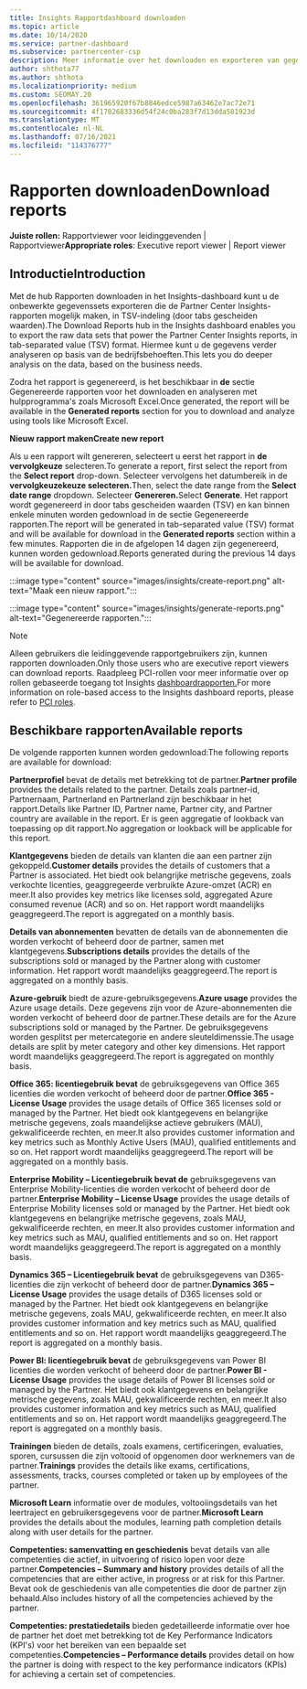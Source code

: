 ```yaml
---
title: Insights Rapportdashboard downloaden
ms.topic: article
ms.date: 10/14/2020
ms.service: partner-dashboard
ms.subservice: partnercenter-csp
description: Meer informatie over het downloaden en exporteren van gegevens vanuit het Partner Center dashboard voor geïntegreerde rapportage en vanuit Partner Center Insights rapporten.
author: shthota77
ms.author: shthota
ms.localizationpriority: medium
ms.custom: SEOMAY.20
ms.openlocfilehash: 361965920f67b8846edce5987a63462e7ac72e71
ms.sourcegitcommit: 4f1702683336d54f24c0ba283f7d13dda581923d
ms.translationtype: MT
ms.contentlocale: nl-NL
ms.lasthandoff: 07/16/2021
ms.locfileid: "114376777"
---
```

# <a name="download-reports"></a><span data-ttu-id="e2fba-103">Rapporten downloaden</span><span class="sxs-lookup"><span data-stu-id="e2fba-103">Download reports</span></span>

<span data-ttu-id="e2fba-104">**Juiste rollen:** Rapportviewer voor leidinggevenden | Rapportviewer</span><span class="sxs-lookup"><span data-stu-id="e2fba-104">**Appropriate roles**: Executive report viewer | Report viewer</span></span>

## <a name="introduction"></a><span data-ttu-id="e2fba-105">Introductie</span><span class="sxs-lookup"><span data-stu-id="e2fba-105">Introduction</span></span>

<span data-ttu-id="e2fba-106">Met de hub Rapporten downloaden in het Insights-dashboard kunt u de onbewerkte gegevenssets exporteren die de Partner Center Insights-rapporten mogelijk maken, in TSV-indeling (door tabs gescheiden waarden).</span><span class="sxs-lookup"><span data-stu-id="e2fba-106">The Download Reports hub in the Insights dashboard enables you to export the raw data sets that power the Partner Center Insights reports, in tab-separated value (TSV) format.</span></span> <span data-ttu-id="e2fba-107">Hiermee kunt u de gegevens verder analyseren op basis van de bedrijfsbehoeften.</span><span class="sxs-lookup"><span data-stu-id="e2fba-107">This lets you do deeper analysis on the data, based on the business needs.</span></span>

<span data-ttu-id="e2fba-108">Zodra het rapport is gegenereerd, is het beschikbaar in **de** sectie Gegenereerde rapporten voor het downloaden en analyseren met hulpprogramma's zoals Microsoft Excel.</span><span class="sxs-lookup"><span data-stu-id="e2fba-108">Once generated, the report  will be available in the **Generated reports** section for you to download and analyze using tools like Microsoft Excel.</span></span>

<span data-ttu-id="e2fba-109">**Nieuw rapport maken**</span><span class="sxs-lookup"><span data-stu-id="e2fba-109">**Create new report**</span></span>

<span data-ttu-id="e2fba-110">Als u een rapport wilt genereren, selecteert u eerst het rapport in **de vervolgkeuze** selecteren.</span><span class="sxs-lookup"><span data-stu-id="e2fba-110">To generate a report, first select the report from the **Select report** drop-down.</span></span> <span data-ttu-id="e2fba-111">Selecteer vervolgens het datumbereik in de **vervolgkeuzekeuze selecteren.**</span><span class="sxs-lookup"><span data-stu-id="e2fba-111">Then, select the date range from the **Select date range** dropdown.</span></span> <span data-ttu-id="e2fba-112">Selecteer **Genereren.**</span><span class="sxs-lookup"><span data-stu-id="e2fba-112">Select **Generate**.</span></span> <span data-ttu-id="e2fba-113">Het rapport wordt gegenereerd in door tabs gescheiden waarden (TSV)  en kan binnen enkele minuten worden gedownload in de sectie Gegenereerde rapporten.</span><span class="sxs-lookup"><span data-stu-id="e2fba-113">The report will be generated in tab-separated value (TSV) format and will be available for download in the **Generated reports** section within a few minutes.</span></span> <span data-ttu-id="e2fba-114">Rapporten die in de afgelopen 14 dagen zijn gegenereerd, kunnen worden gedownload.</span><span class="sxs-lookup"><span data-stu-id="e2fba-114">Reports generated during the previous 14 days will be available for download.</span></span>

:::image type="content" source="images/insights/create-report.png" alt-text="Maak een nieuw rapport.":::

:::image type="content" source="images/insights/generate-reports.png" alt-text="Gegenereerde rapporten.":::

>[!NOTE] 
><span data-ttu-id="e2fba-117">Alleen gebruikers die leidinggevende rapportgebruikers zijn, kunnen rapporten downloaden.</span><span class="sxs-lookup"><span data-stu-id="e2fba-117">Only those users who are executive report viewers can download reports.</span></span> <span data-ttu-id="e2fba-118">Raadpleeg PCI-rollen voor meer informatie over op rollen gebaseerde toegang tot Insights [dashboardrapporten.](insights-roles.md)</span><span class="sxs-lookup"><span data-stu-id="e2fba-118">For more information on role-based access to the Insights dashboard reports, please refer to [PCI roles](insights-roles.md).</span></span> 

## <a name="available-reports"></a><span data-ttu-id="e2fba-119">Beschikbare rapporten</span><span class="sxs-lookup"><span data-stu-id="e2fba-119">Available reports</span></span>

<span data-ttu-id="e2fba-120">De volgende rapporten kunnen worden gedownload:</span><span class="sxs-lookup"><span data-stu-id="e2fba-120">The following reports are available for download:</span></span>

<span data-ttu-id="e2fba-121">**Partnerprofiel** bevat de details met betrekking tot de partner.</span><span class="sxs-lookup"><span data-stu-id="e2fba-121">**Partner profile** provides the details related to the partner.</span></span> <span data-ttu-id="e2fba-122">Details zoals partner-id, Partnernaam, Partnerland en Partnerland zijn beschikbaar in het rapport.</span><span class="sxs-lookup"><span data-stu-id="e2fba-122">Details like Partner ID, Partner name, Partner city, and Partner country are available in the report.</span></span> <span data-ttu-id="e2fba-123">Er is geen aggregatie of lookback van toepassing op dit rapport.</span><span class="sxs-lookup"><span data-stu-id="e2fba-123">No aggregation or lookback will be applicable for this report.</span></span>

<span data-ttu-id="e2fba-124">**Klantgegevens** bieden de details van klanten die aan een partner zijn gekoppeld.</span><span class="sxs-lookup"><span data-stu-id="e2fba-124">**Customer details** provides the details of customers that a Partner is associated.</span></span> <span data-ttu-id="e2fba-125">Het biedt ook belangrijke metrische gegevens, zoals verkochte licenties, geaggregeerde verbruikte Azure-omzet (ACR) en meer.</span><span class="sxs-lookup"><span data-stu-id="e2fba-125">It also provides key metrics like licenses sold, aggregated Azure consumed revenue (ACR) and so on.</span></span> <span data-ttu-id="e2fba-126">Het rapport wordt maandelijks geaggregeerd.</span><span class="sxs-lookup"><span data-stu-id="e2fba-126">The report is aggregated on a monthly basis.</span></span>

<span data-ttu-id="e2fba-127">**Details van abonnementen** bevatten de details van de abonnementen die worden verkocht of beheerd door de partner, samen met klantgegevens.</span><span class="sxs-lookup"><span data-stu-id="e2fba-127">**Subscriptions details** provides the details of the subscriptions sold or managed by the Partner along with customer information.</span></span> <span data-ttu-id="e2fba-128">Het rapport wordt maandelijks geaggregeerd.</span><span class="sxs-lookup"><span data-stu-id="e2fba-128">The report is aggregated on a monthly basis.</span></span>

<span data-ttu-id="e2fba-129">**Azure-gebruik** biedt de azure-gebruiksgegevens.</span><span class="sxs-lookup"><span data-stu-id="e2fba-129">**Azure usage** provides the Azure usage details.</span></span> <span data-ttu-id="e2fba-130">Deze gegevens zijn voor de Azure-abonnementen die worden verkocht of beheerd door de partner.</span><span class="sxs-lookup"><span data-stu-id="e2fba-130">These details are for the Azure subscriptions sold or managed by the Partner.</span></span> <span data-ttu-id="e2fba-131">De gebruiksgegevens worden gesplitst per metercategorie en andere sleuteldimenssie.</span><span class="sxs-lookup"><span data-stu-id="e2fba-131">The usage details are split by meter category and other key dimensions.</span></span> <span data-ttu-id="e2fba-132">Het rapport wordt maandelijks geaggregeerd.</span><span class="sxs-lookup"><span data-stu-id="e2fba-132">The report is aggregated on monthly basis.</span></span>

<span data-ttu-id="e2fba-133">**Office 365: licentiegebruik bevat** de gebruiksgegevens van Office 365 licenties die worden verkocht of beheerd door de partner.</span><span class="sxs-lookup"><span data-stu-id="e2fba-133">**Office 365 - License Usage** provides the usage details of Office 365 licenses sold or managed by the Partner.</span></span> <span data-ttu-id="e2fba-134">Het biedt ook klantgegevens en belangrijke metrische gegevens, zoals maandelijkse actieve gebruikers (MAU), gekwalificeerde rechten, en meer.</span><span class="sxs-lookup"><span data-stu-id="e2fba-134">It also provides customer information and key metrics such as Monthly Active Users (MAU), qualified entitlements and so on.</span></span> <span data-ttu-id="e2fba-135">Het rapport wordt maandelijks geaggregeerd.</span><span class="sxs-lookup"><span data-stu-id="e2fba-135">The report will be aggregated on a monthly basis.</span></span>

<span data-ttu-id="e2fba-136">**Enterprise Mobility – Licentiegebruik bevat de**  gebruiksgegevens van Enterprise Mobility-licenties die worden verkocht of beheerd door de partner.</span><span class="sxs-lookup"><span data-stu-id="e2fba-136">**Enterprise Mobility – License Usage**  provides the usage details of Enterprise Mobility licenses sold or managed by the Partner.</span></span> <span data-ttu-id="e2fba-137">Het biedt ook klantgegevens en belangrijke metrische gegevens, zoals MAU, gekwalificeerde rechten, en meer.</span><span class="sxs-lookup"><span data-stu-id="e2fba-137">It also provides customer information and key metrics such as MAU, qualified entitlements and so on.</span></span> <span data-ttu-id="e2fba-138">Het rapport wordt maandelijks geaggregeerd.</span><span class="sxs-lookup"><span data-stu-id="e2fba-138">The report is aggregated on a monthly basis.</span></span>

<span data-ttu-id="e2fba-139">**Dynamics 365 – Licentiegebruik bevat** de gebruiksgegevens van D365-licenties die zijn verkocht of beheerd door de partner.</span><span class="sxs-lookup"><span data-stu-id="e2fba-139">**Dynamics 365 – License Usage** provides the usage details of D365 licenses sold or managed by the Partner.</span></span> <span data-ttu-id="e2fba-140">Het biedt ook klantgegevens en belangrijke metrische gegevens, zoals MAU, gekwalificeerde rechten, en meer.</span><span class="sxs-lookup"><span data-stu-id="e2fba-140">It also provides customer information and key metrics such as MAU, qualified entitlements and so on.</span></span> <span data-ttu-id="e2fba-141">Het rapport wordt maandelijks geaggregeerd.</span><span class="sxs-lookup"><span data-stu-id="e2fba-141">The report is aggregated on a monthly basis.</span></span>

<span data-ttu-id="e2fba-142">**Power BI: licentiegebruik bevat** de gebruiksgegevens van Power BI licenties die worden verkocht of beheerd door de partner.</span><span class="sxs-lookup"><span data-stu-id="e2fba-142">**Power BI - License Usage** provides the usage details of Power BI licenses sold or managed by the Partner.</span></span> <span data-ttu-id="e2fba-143">Het biedt ook klantgegevens en belangrijke metrische gegevens, zoals MAU, gekwalificeerde rechten, en meer.</span><span class="sxs-lookup"><span data-stu-id="e2fba-143">It also provides customer information and key metrics such as MAU, qualified entitlements and so on.</span></span> <span data-ttu-id="e2fba-144">Het rapport wordt maandelijks geaggregeerd.</span><span class="sxs-lookup"><span data-stu-id="e2fba-144">The report is aggregated on a monthly basis.</span></span>

<span data-ttu-id="e2fba-145">**Trainingen** bieden de details, zoals examens, certificeringen, evaluaties, sporen, cursussen die zijn voltooid of opgenomen door werknemers van de partner.</span><span class="sxs-lookup"><span data-stu-id="e2fba-145">**Trainings** provides the details like exams, certifications, assessments, tracks, courses completed or taken up by employees of the partner.</span></span>

<span data-ttu-id="e2fba-146">**Microsoft Learn** informatie over de modules, voltooiingsdetails van het leertraject en gebruikersgegevens voor de partner.</span><span class="sxs-lookup"><span data-stu-id="e2fba-146">**Microsoft Learn** provides the details about the modules, learning path completion details along with user details for the partner.</span></span>

<span data-ttu-id="e2fba-147">**Competenties: samenvatting en geschiedenis** bevat details van alle competenties die actief, in uitvoering of risico lopen voor deze partner.</span><span class="sxs-lookup"><span data-stu-id="e2fba-147">**Competencies – Summary and history** provides details of all the competencies that are either active, in progress or at risk for this Partner.</span></span> <span data-ttu-id="e2fba-148">Bevat ook de geschiedenis van alle competenties die door de partner zijn behaald.</span><span class="sxs-lookup"><span data-stu-id="e2fba-148">Also includes history of all the competencies achieved by the partner.</span></span>

<span data-ttu-id="e2fba-149">**Competenties: prestatiedetails** bieden gedetailleerde informatie over hoe de partner het doet met betrekking tot de Key Performance Indicators (KPI's) voor het bereiken van een bepaalde set competenties.</span><span class="sxs-lookup"><span data-stu-id="e2fba-149">**Competencies – Performance details** provides detail on how the partner is doing with respect to the key performance indicators (KPIs) for achieving a certain set of competencies.</span></span>

